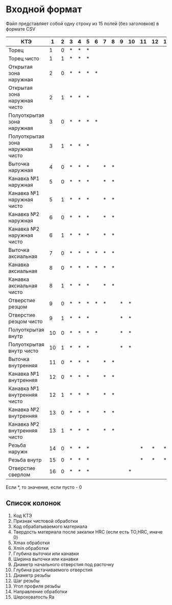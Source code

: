 # Входной формат

Файл представляет собой одну строку
из 15 полей
(без заголовков)
в формате CSV

| КТЭ | 1 | 2 | 3 | 4 | 5 | 6 | 7 | 8 | 9 | 10 | 11 | 12 | 13 | 14 | 15 |
|---|---|---|---|---|---|---|---|---|---|---|---|---|---|---|---|
| Торец                 | 1 | 0 | * | * | * |  |  |  |  |  |  |  |  | * |  |
| Торец чисто      | 1 | 1 | * | * | * |  |  |  |  |  |  |  |  | * |  |
| Открытая зона наружная    | 2 | 0 | * | * | * | * |  |  |  |  |  |  |  | * |  |
| Открытая зона наружная чисто       | 2 | 1 | * | * | * |  |  |  |  |  |  |  |  | * | * |
| Полуоткрытая зона наружная      | 3 | 0 | * | * | * | * |  |  |  |  |  |  |  | * |  |
| Полуоткрытая зона наружная чисто   | 3 | 1 | * | * | * |  |   |   |  |  |  |  |  | * | * |
| Выточка наружная                         | 4 | 0 | * | * | * |  | * | * |  |  |  |  |  | * |  |
| Канавка №1 наружная     | 5 | 0 | * | * | * |  | * | * |  |  |  |  |  | * |  |
| Канавка №1 наружная  чисто  | 5 | 1 | * | * | * |  | * | * |  |  |  |  |  | * | * |
| Канавка №2 наружная        | 6 | 0 | * | * | * |  | * | * |  |  |  |  |  | * |  |
| Канавка №2 наружная  чисто    | 6 | 1 | * | * | * |  | * | * |  |  |  |  |  | * | * |
| Выточка аксиальная        | 7 | 0 | * | * | * | * | * | * |  |  |  |  |  | * |  |
| Канавка аксиальная    | 8 | 0 | * | * | * | * | * | * |  |  |  |  |  | * |  |
| Канавка аксиальная  чисто            | 8 | 1 | * | * | * |  | * | * |  |  |  |  |  | * | * |
| Отверстие резцом           | 9 | 0 | * | * | * | * | * |  | * | * |  |  |  | * |  |
| Отверстие    резцом   чисто   | 9 | 1 | * | * | * |  |  |  | * | * |  |  |  | * | * |
| Полуоткрытая  внутр     | 10 | 0 | * | * | * | * |  |  | * | * |  |  |  | * |  |
| Полуоткрытая  внутр чисто       | 10 | 1 | * | * | * |  |  |  | * | * |  |  |  | * | * |
| Выточка внутренняя     | 11 | 0 | * | * | * |  | * | * |  |  |  |  |  | * |  |
| Канавка №1 внутренняя    | 12 | 0 | * | * | * |  | * | * |  |  |  |  |  | * |  |
| Канавка №1 внутренняя  чисто   | 12 | 1 | * | * | * |  | * | * |  |  |  |  |  | * | * |
| Канавка №2 внутренняя     | 13 | 0 | * | * | * |  | * | * |  |  |  |  |  | * |  |
| Канавка №2 внутренняя  чисто       | 13 | 1 | * | * | * |  | * | * |  |  |  |  |  | * | * |
| Резьба наружн     | 14 | 0 | * | * | * |  |  |  |  |  | * | * | * | * |  |
| Резьба внутр                             | 15 | 0 | * | * | * |  |  |  |  |  | * | * | * | * |  |
| Отверстие сверлом      | 16 | 0 | * | * | * |  |  |  |  | * |  |  |  | * |  |

Если *, то значение, если пусто - 0

## Список колонок
1. Код КТЭ
2. Признак чистовой обработки
3. Код обрабатываемого материала
4. Твердость материала после закалки HRC  (если есть ТО,HRC, иначе 0)
5. Xmax обработки
6. Xmin обработки
7. Глубина выточки или канавки
8. Ширина выточки или канавки
9. Диаметр начального отверстия под расточку
10.	Глубина растачиваемого отверстия
11.	Диаметр резьбы
12.	Шаг  резьбы
13.	Угол профиля резьбы
14.	Направление обработки
15.	Шероховатость   Ra
